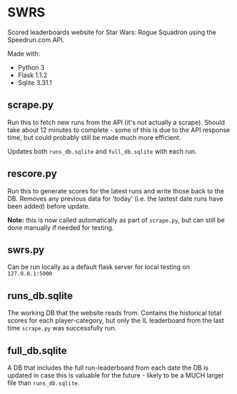 # SWRS

Scored leaderboards website for Star Wars: Rogue Squadron using the Speedrun.com API.

Made with:
- Python 3
- Flask 1.1.2
- Sqlite 3.31.1

## scrape.py

Run this to fetch new runs from the API (it's not actually a scrape). Should take about 12 minutes to complete - some of this is due to the API response time, but could probably still be made much more efficient.

Updates both `runs_db.sqlite` and `full_db.sqlite` with each run.

## rescore.py

Run this to generate scores for the latest runs and write those back to the DB. Removes any previous data for 'today' (i.e. the lastest date runs have been added) before update.

**Note:** this is now called automatically as part of `scrape.py`, but can still be done manually if needed for testing.

## swrs.py

Can be run locally as a default flask server for local testing on `127.0.0.1:5000`

## runs_db.sqlite

The working DB that the website reads from. Contains the historical total scores for each player-category, but only the IL leaderboard from the last time `scrape.py` was successfully run.

## full_db.sqlite

A DB that includes the full run-leaderboard from each date the DB is updated in case this is valuable for the future - likely to be a MUCH larger file than `runs_db.sqlite`.